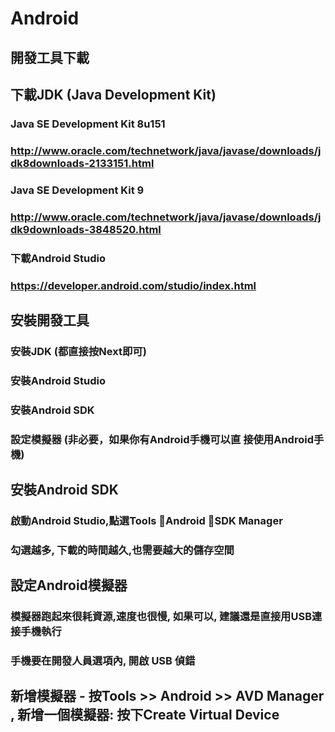 # Android
## 開發工具下載 
## 下載JDK (Java Development Kit) 
### Java SE Development Kit 8u151 
### http://www.oracle.com/technetwork/java/javase/downloads/jdk8downloads-2133151.html 
### Java SE Development Kit 9 
### http://www.oracle.com/technetwork/java/javase/downloads/jdk9downloads-3848520.html
### 下載Android Studio  
### https://developer.android.com/studio/index.html
## 安裝開發工具 
### 安裝JDK (都直接按Next即可) 
### 安裝Android Studio 
### 安裝Android SDK 
### 設定模擬器 (非必要，如果你有Android手機可以直 接使用Android手機)
## 安裝Android SDK 
### 啟動Android Studio,點選Tools Android SDK Manager  
### 勾選越多, 下載的時間越久,也需要越大的儲存空間
## 設定Android模擬器 
### 模擬器跑起來很耗資源,速度也很慢, 如果可以, 建議還是直接用USB連接手機執行 
### 手機要在開發人員選項內, 開啟 USB 偵錯
## 新增模擬器 - 按Tools >> Android >> AVD Manager , 新增一個模擬器: 按下Create Virtual Device
